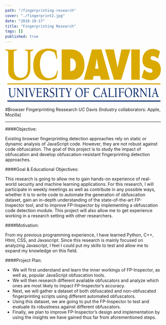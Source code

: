 ```yaml
---
path: "/fingerprinting-research"
cover: "./fingerprint2.jpg"
date: "2018-10-17"
title: "Fingerprinting Research"
tags: []
published: true
---
```


[![](./UC-Davis-Logo.png)](#)

#Browser Fingerprinting Reasearch 
UC Davis (Industry collaborators: Apple, Mozilla)
<hr>

####Objective:

Existing browser fingerprinting detection approaches rely on static or dynamic analysis of JavaScript code. However, they are not robust against code obfuscation. The goal of this project is to study the impact of obfuscation and develop obfuscation-resistant fingerprinting detection approaches.

####Goal & Educational Objectives:

This research is going to allow me to gain hands-on experience of real-world security and machine learning applications. For this research, I will participate in weekly meetings as well as contribute in any possible ways, whether it is to write code to automate the generation of obfuscation dataset, gain an in-depth understanding of the state-of-the-art FP-Inspector tool, and to improve FP-Inspector by implementing a obfuscation code detection module. This project will also allow me to get experience working in a research setting with other researchers.

####Motivation:

From my previous programming experience, I have learned Python, C++, Html, CSS, and Javascript. Since this research is mainly focused on analyzing Javascript, I feel I could put my skills to test and allow me to expand my knowledge on this field.

####Project Plan:

- We will first understand and learn the inner workings of FP-Inspector, as well as, popular JavaScript obfuscation tools. 
- We will then research different available obfuscators and analyze which ones are most likely to impact FP-Inspector’s accuracy. 
- Next, we will gather a dataset of both obfuscated and non-obfuscated fingerprinting scripts using different automated obfuscators. 
- Using this dataset, we are going to put the FP-Inspector to test and evaluate its robustness against different obfuscators. 
- Finally, we plan to improve FP-Inspector’s design and implementation by using the insights we have gained thus far from aforementioned steps.
